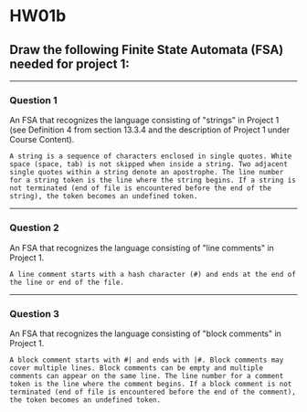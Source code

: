# HW01b

## Draw the following Finite State Automata (FSA) needed for project 1:

---
### Question 1

 An FSA that recognizes the language consisting of "strings" in Project 1 (see Definition 4 from section 13.3.4 and the description of Project 1 under Course Content). 

`A string is a sequence of characters enclosed in single quotes. White space (space, tab) is not skipped when inside a string. Two adjacent single quotes within a string denote an apostrophe. The line number for a string token is the line where the string begins. If a string is not terminated (end of file is encountered before the end of the string), the token becomes an undefined token.`

---
### Question 2

An FSA that recognizes the language consisting of "line comments" in Project 1. 

`A line comment starts with a hash character (#) and ends at the end of the line or end of the file.`

---
### Question 3

An FSA that recognizes the language consisting of "block comments" in Project 1. 

`A block comment starts with #| and ends with |#. Block comments may cover multiple lines. Block comments can be empty and multiple comments can appear on the same line. The line number for a comment token is the line where the comment begins. If a block comment is not terminated (end of file is encountered before the end of the comment), the token becomes an undefined token.`
